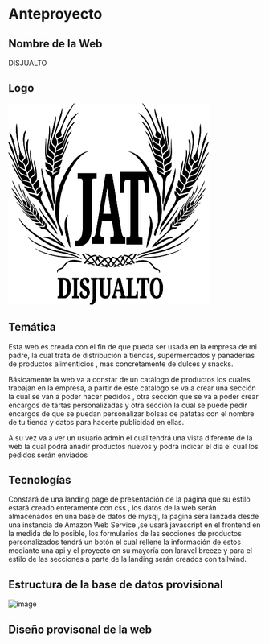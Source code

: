 
<h1>Anteproyecto </h1>
<h2>Nombre de la Web</h2>
DISJUALTO

<h2>Logo</h2>
<div style="display:block;
margin:auto;"><img src="https://github.com/aalmfer2001/proyectoFinal/blob/main/logoProyectoFinal.svg" width=400 height=400></img></div>


<h2>Temática</h2>

Esta web es creada con el fin de que pueda ser usada en la empresa de mi padre, la cual trata de distribución a tiendas, supermercados  y panaderías de productos alimenticios , más concretamente de dulces y snacks. 

Básicamente la web va a constar de un catálogo de productos los cuales trabajan en la empresa, a partir de este catálogo se va a crear una sección la cual se van a poder hacer pedidos , otra sección que se va a poder crear encargos de tartas personalizadas y otra sección la cual se puede pedir encargos de que se puedan personalizar bolsas de patatas con el nombre de tu tienda y datos para hacerte publicidad en ellas.

A su vez va a ver un usuario admin el cual tendrá una vista diferente de la web la cual podrá añadir productos nuevos y podrá indicar el día el cual los pedidos serán enviados

<h2>Tecnologías</h2>

Constará de una landing page de presentación de la página que su estilo estará creado enteramente con css , los datos de la web serán almacenados en una base de datos de mysql, la pagina sera lanzada desde una instancia de Amazon Web Service ,se usará javascript en el frontend en la medida de lo posible, los formularios de las secciones de productos personalizados tendrá un botón el cual rellene la información de estos mediante una api y el proyecto en su mayoría con laravel breeze y para el estilo de las secciones a parte de la landing serán creados con tailwind.


<h2>Estructura de la base de datos provisional</h2>

![image](https://user-images.githubusercontent.com/123627142/230653649-0d40b96e-2294-4c6c-a173-06fcbd64a944.png)

<h2>Diseño provisonal de la web</h2>

